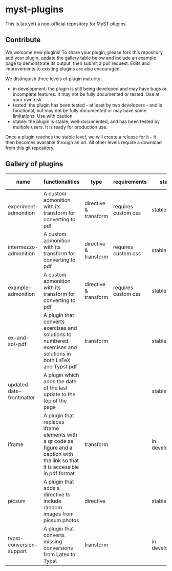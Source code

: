 # myst-plugins

This is (as yet) a non-official repository for MyST plugins.

## Contribute
We welcome new plugins! To share your plugin, please fork this repository, add your plugin, update the gallery table below and include an example page to demonstrate its output, then submit a pull request. Edits and improvements to existing plugins are also encouraged.

We distinguish three levels of plugin maturity:  
* in development: the plugin is still being developed and may have bugs or incomplete features. It may not be fully documented or tested. Use at your own risk.
* tested: the plugin has been tested - at least by two developers - and is functional, but may not be fully documented or may have some limitations. Use with caution.
* stable: the plugin is stable, well-documented, and has been tested by multiple users. It is ready for production use.

Once a plugin reaches the stable level, we will create a release for it - it then becomes available through an url. All other levels require a download from this git repository.

## Gallery of plugins
|name|functionalities|type|requirements|status|maintainer(s)|Embed link|
|---|---|---|---|---|---|---|
| experiment-admonition | A custom admonition with its transform for converting to pdf | directive & transform | requires custom css | stable | Luuk Fröling & Freek Pols | [Link](https://github.com/jupyter-book/myst-plugins/releases/download/Admonitions/experiment-admonition.mjs) |
| intermezzo-admonition | A custom admonition with its transform for converting to pdf | directive & transform | requires custom css | stable | Luuk Fröling & Freek Pols | [Link](https://github.com/jupyter-book/myst-plugins/releases/download/Admonitions/intermezzo-admonition.mjs) |
| example-admonition | A custom admonition with its transform for converting to pdf | directive & transform | requires custom css | stable | Luuk Fröling & Freek Pols | [Link](https://github.com/jupyter-book/myst-plugins/releases/download/Admonitions/example-admonition.mjs) |
| ex-and-sol-pdf | A plugin that converts exercises and solutions to numbered exercises and solutions in both LaTeX and Typst pdf | transform | |stable |Luuk Fröling & Freek Pols | [Link](https://github.com/jupyter-book/myst-plugins/releases/download/exercise-and-solution-pdf/exercise-admonition-pdf.mjs) |
| updated-date-frontmatter | A plugin which adds the date of the last update to the top of the page | | |stable |Luuk Fröling & Freek Pols | [Link](https://github.com/jupyter-book/myst-plugins/releases/download/updated-date-frontmatter/update-date-frontmatter.mjs) |
| iframe | A plugin that replaces iframe elements with a qr code as figure and a caption with the link so that it is accessible in pdf format | transform | | in development |Luuk Fröling & Freek Pols | [Link](https://github.com/jupyter-book/myst-plugins/releases/download/iframe-to-qr-pdf/iframe-to-qr-pdf.mjs) |
| picsum | A plugin that adds a directive to include random images from picsum.photos | directive | | stable | Angus Hollands | - |
| typst-conversion-support | A plugin that converts missing conversions from Latex to Typst | transform | | in development | Freek Pols | - |

